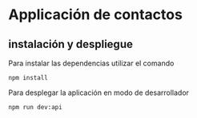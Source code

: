#   Applicación de contactos

##  instalación y despliegue

Para instalar las dependencias utilizar el comando 
    
    npm install 

Para desplegar la aplicación en modo de desarrollador

    npm run dev:api


